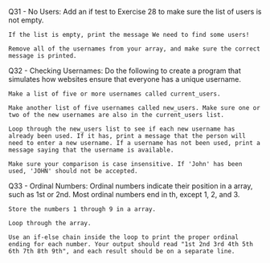 Q31 - No Users: Add an if test to Exercise 28 to make sure the list of users is not empty.

    If the list is empty, print the message We need to find some users!

    Remove all of the usernames from your array, and make sure the correct message is printed.

Q32 - Checking Usernames: Do the following to create a program that simulates how websites ensure that everyone has a unique username.

    Make a list of five or more usernames called current_users.

    Make another list of five usernames called new_users. Make sure one or two of the new usernames are also in the current_users list.

    Loop through the new_users list to see if each new username has already been used. If it has, print a message that the person will need to enter a new username. If a username has not been used, print a message saying that the username is available.

    Make sure your comparison is case insensitive. If 'John' has been used, 'JOHN' should not be accepted.

Q33 - Ordinal Numbers: Ordinal numbers indicate their position in a array, such as 1st or 2nd. Most ordinal numbers end in th, except 1, 2, and 3.

    Store the numbers 1 through 9 in a array.

    Loop through the array.

    Use an if-else chain inside the loop to print the proper ordinal ending for each number. Your output should read "1st 2nd 3rd 4th 5th 6th 7th 8th 9th", and each result should be on a separate line.

